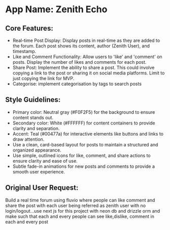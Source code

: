 # **App Name**: Zenith Echo

## Core Features:

- Real-time Post Display: Display posts in real-time as they are added to the forum. Each post shows its content, author (Zenith User), and timestamp.
- Like and Comment Functionality: Allow users to 'like' and 'comment' on posts. Display the number of likes and comments for each post.
- Share Post: Implement the ability to share a post. This could involve copying a link to the post or sharing it on social media platforms. Limit to just copying the link for MVP.
- Categorise: implement categorisation by tags to search posts

## Style Guidelines:

- Primary color: Neutral gray (#F0F2F5) for the background to ensure content stands out.
- Secondary color: White (#FFFFFF) for content containers to provide clarity and separation.
- Accent: Teal (#00477a) for interactive elements like buttons and links to draw attention.
- Use a clean, card-based layout for posts to maintain a structured and organized appearance.
- Use simple, outlined icons for like, comment, and share actions to ensure clarity and ease of use.
- Subtle fade-in animations for new posts and comments to provide a smooth user experience.

## Original User Request:
Build a real time forum using fluvio where people can like comment and share the post with each user being referred as zenith user with no login/logout...use next js for this project with neon db and drizzle orm and make such that each and every people can see like,dislike, comment in each and every post
  